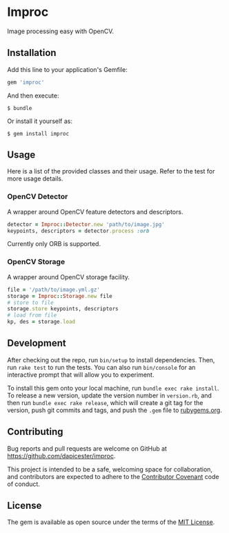 # Improc

Image processing easy with OpenCV.

## Installation

Add this line to your application's Gemfile:

```ruby
gem 'improc'
```

And then execute:

    $ bundle

Or install it yourself as:

    $ gem install improc

## Usage

Here is a list of the provided classes and their usage.
Refer to the test for more usage details.

### OpenCV Detector

A wrapper around OpenCV feature detectors and descriptors.

```ruby
detector = Improc::Detector.new 'path/to/image.jpg'
keypoints, descriptors = detector.process :orb
```

Currently only ORB is supported.

### OpenCV Storage

A wrapper around OpenCV storage facility.

```ruby
file = '/path/to/image.yml.gz'
storage = Improc::Storage.new file
# store to file
storage.store keypoints, descriptors
# load from file
kp, des = storage.load
```

## Development

After checking out the repo, run `bin/setup` to install dependencies.
Then, run `rake test` to run the tests.
You can also run `bin/console` for an interactive prompt that will allow you
to experiment.

To install this gem onto your local machine, run `bundle exec rake install`.
To release a new version, update the version number in `version.rb`,
and then run `bundle exec rake release`, which will create a git tag for
the version, push git commits and tags, and push the `.gem` file to
[rubygems.org](https://rubygems.org).

## Contributing

Bug reports and pull requests are welcome on GitHub
at https://github.com/dapicester/improc.

This project is intended to be a safe, welcoming space for collaboration,
and contributors are expected to adhere to the
[Contributor Covenant](contributor-covenant.org) code of conduct.

## License

The gem is available as open source under the terms of the
[MIT License](http://opensource.org/licenses/MIT).

